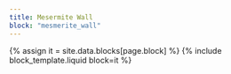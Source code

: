 ```yaml
---
title: Mesermite Wall
block: "mesmerite_wall"
---
```


{% assign it = site.data.blocks[page.block] %}
{% include block_template.liquid block=it %}

